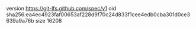 version https://git-lfs.github.com/spec/v1
oid sha256:ea4ec4923faf00653af228d9f70c24d833f1cee4edb0cba301d0ce3639a9a76b
size 16208
